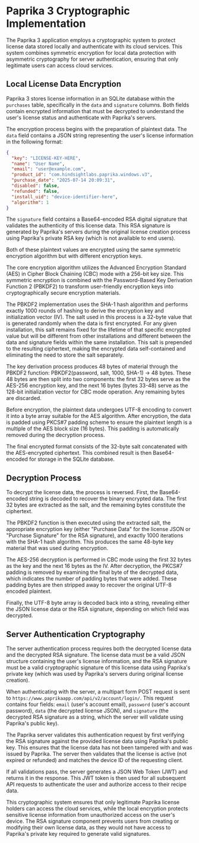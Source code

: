 # Paprika 3 Cryptographic Implementation

The Paprika 3 application employs a cryptographic system to protect license data stored locally and authenticate with its cloud services. This system combines symmetric encryption for local data protection with asymmetric cryptography for server authentication, ensuring that only legitimate users can access cloud services.

## Local License Data Encryption

Paprika 3 stores license information in an SQLite database within the `purchases` table, specifically in the `data` and `signature` columns. Both fields contain encrypted information that must be decrypted to understand the user's license status and authenticate with Paprika's servers.

The encryption process begins with the preparation of plaintext data. The `data` field contains a JSON string representing the user's license information in the following format:

```json
{
  "key": "LICENSE-KEY-HERE",
  "name": "User Name",
  "email": "user@example.com", 
  "product_id": "com.hindsightlabs.paprika.windows.v3",
  "purchase_date": "2025-07-14 20:09:31",
  "disabled": false,
  "refunded": false,
  "install_uid": "device-identifier-here",
  "algorithm": 1
}
```

The `signature` field contains a Base64-encoded RSA digital signature that validates the authenticity of this license data. This RSA signature is generated by Paprika's servers during the original license creation process using Paprika's private RSA key (which is not available to end users).

Both of these plaintext values are encrypted using the same symmetric encryption algorithm but with different encryption keys.

The core encryption algorithm utilizes the Advanced Encryption Standard (AES) in Cipher Block Chaining (CBC) mode with a 256-bit key size. This symmetric encryption is combined with the Password-Based Key Derivation Function 2 (PBKDF2) to transform user-friendly encryption keys into cryptographically secure encryption materials.

The PBKDF2 implementation uses the SHA-1 hash algorithm and performs exactly 1000 rounds of hashing to derive the encryption key and initialization vector (IV). The salt used in this process is a 32-byte value that is generated randomly when the data is first encrypted. For any given installation, this salt remains fixed for the lifetime of that specific encrypted value but will be different from other installations and different between the data and signature fields within the same installation. This salt is prepended to the resulting ciphertext, making the encrypted data self-contained and eliminating the need to store the salt separately.

The key derivation process produces 48 bytes of material through the PBKDF2 function: PBKDF2(password, salt, 1000, SHA-1) → 48 bytes. These 48 bytes are then split into two components: the first 32 bytes serve as the AES-256 encryption key, and the next 16 bytes (bytes 33-48) serve as the 128-bit initialization vector for CBC mode operation. Any remaining bytes are discarded.

Before encryption, the plaintext data undergoes UTF-8 encoding to convert it into a byte array suitable for the AES algorithm. After encryption, the data is padded using PKCS#7 padding scheme to ensure the plaintext length is a multiple of the AES block size (16 bytes). This padding is automatically removed during the decryption process.

The final encrypted format consists of the 32-byte salt concatenated with the AES-encrypted ciphertext. This combined result is then Base64-encoded for storage in the SQLite database.

## Decryption Process

To decrypt the license data, the process is reversed. First, the Base64-encoded string is decoded to recover the binary encrypted data. The first 32 bytes are extracted as the salt, and the remaining bytes constitute the ciphertext.

The PBKDF2 function is then executed using the extracted salt, the appropriate encryption key (either "Purchase Data" for the license JSON or "Purchase Signature" for the RSA signature), and exactly 1000 iterations with the SHA-1 hash algorithm. This produces the same 48-byte key material that was used during encryption.

The AES-256 decryption is performed in CBC mode using the first 32 bytes as the key and the next 16 bytes as the IV. After decryption, the PKCS#7 padding is removed by examining the final byte of the decrypted data, which indicates the number of padding bytes that were added. These padding bytes are then stripped away to recover the original UTF-8 encoded plaintext.

Finally, the UTF-8 byte array is decoded back into a string, revealing either the JSON license data or the RSA signature, depending on which field was decrypted.

## Server Authentication Cryptography

The server authentication process requires both the decrypted license data and the decrypted RSA signature. The license data must be a valid JSON structure containing the user's license information, and the RSA signature must be a valid cryptographic signature of this license data using Paprika's private key (which was used by Paprika's servers during original license creation).

When authenticating with the server, a multipart form POST request is sent to `https://www.paprikaapp.com/api/v2/account/login/`. This request contains four fields: `email` (user's account email), `password` (user's account password), `data` (the decrypted license JSON), and `signature` (the decrypted RSA signature as a string, which the server will validate using Paprika's public key).

The Paprika server validates this authentication request by first verifying the RSA signature against the provided license data using Paprika's public key. This ensures that the license data has not been tampered with and was issued by Paprika. The server then validates that the license is active (not expired or refunded) and matches the device ID of the requesting client.

If all validations pass, the server generates a JSON Web Token (JWT) and returns it in the response. This JWT token is then used for all subsequent API requests to authenticate the user and authorize access to their recipe data.

This cryptographic system ensures that only legitimate Paprika license holders can access the cloud services, while the local encryption protects sensitive license information from unauthorized access on the user's device. The RSA signature component prevents users from creating or modifying their own license data, as they would not have access to Paprika's private key required to generate valid signatures.